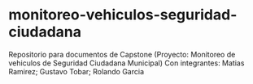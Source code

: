 # monitoreo-vehiculos-seguridad-ciudadana
Repositorio para documentos de Capstone (Proyecto: Monitoreo de vehiculos de Seguridad Ciudadana Municipal) Con integrantes: Matias Ramirez; Gustavo Tobar; Rolando Garcia
